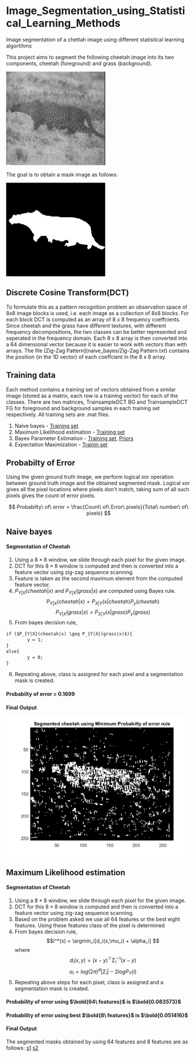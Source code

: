 # Image_Segmentation_using_Statistical_Learning_Methods
Image segmentation of a chettah image using different statistical learning algortihms

This project aims to segment the following cheetah image into its two components, cheetah (foreground) and grass (background).

![cheetah](naive_bayes/cheetah.bmp)

The goal is to obtain a mask image as follows:

![cheetah](naive_bayes/cheetah_mask.bmp)

## Discrete Cosine Transform(DCT)
To formulate this as a pattern recognition problem an observation space of 8x8 image blocks is used, i.e. each image as a collection of 8x8 blocks.
For each block DCT is computed as an array of 8 x 8 frequency coeffcients. Since cheetah and the grass have different
textures, with different frequency decompositions, the two classes can be better represented and seperated in the
frequency domain. Each 8 x 8 array is then converted into a 64 dimensional vector because it is easier
to work with vectors than with arrays. The file [Zig-Zag Pattern](naive_bayes/Zig-Zag Pattern.txt) contains the position (in the 1D vector) of each coeffcient in the 8 x 8 array.

## Training data
Each method contains a training set of vectors obtained from a similar image (stored as a matrix, each row is a training vector) for each
of the classes. There are two matrices, TrainsampleDCT BG and TrainsampleDCT FG for foreground
and background samples in each training set respectively. All training sets are .mat files.
1. Naive bayes - [Training set](naive_bayes/TrainingSamplesDCT_8.mat)
2. Maximum Likelihood estimation - [Training set](maximum_likelihood_estimation/TrainingSamplesDCT_8_new.mat)
3. Bayes Parameter Estimation - [Training set](bayesian_parameter_estimation/TrainingSamplesDCT_subsets_8.mat), [Priors](bayesian_parameter_estimation/Prior_1.mat)
4. Expectation Maximization - [Trainin set](expectation_maximization/TrainingSamplesDCT_8_new.mat)

## Probabilty of Error
Using the given ground truth image, we perform logical xor operation between ground truth image and the obtained segmented mask. Logical xor gives all the pixel locations where pixels don't match, taking sum of all such pixels gives the count of error pixels.

$$
Probabilty\ of\ error = \frac{Count\ of\ Error\ pixels}{Total\ number\ of\ pixels} 
$$

## Naive bayes
#### Segmentation of Cheetah
1. Using a $8\times8$ window, we slide through each pixel for the given image.
2. DCT for this $8\times8$ window is computed and then is converted into a feature vector using zig-zag sequence scanning.
3. Feature is taken as the second maximum element from the computed feature vector.
4. $P_{Y|X}(cheetah|x)$ and $P_{Y|X}(grass|x)$ are computed using Bayes rule.
	        $$P_{Y|X}(cheetah|x) = P_{X|Y}(x|cheetah)P_{y}(cheetah)$$
	        $$P_{Y|X}(grass|x) = P_{X|Y}(x|grass)P_{y}(grass)$$
5. From bayes decision rule,
```
if ($P_{Y|X}(cheetah|x) \geq P_{Y|X}(grass|x)$){
        y = 1;
}
else{
        y = 0;
}
```
6. Repeating above, class is assigned for each pixel and a segmentation mask is created.

#### Probabilty of error =  0.1699

#### Final Output
![output](naive_bayes/results/out.png)

## Maximum Likelihood estimation
#### Segmentation of Cheetah
1. Using a $8\times8$ window, we slide through each pixel for the given image.
2. DCT for this $8\times8$ window is computed and then is converted into a feature vector using zig-zag sequence scanning.
3. Based on the problem asked we use all 64 features or the best eight features. Using these features class of the pixel is determined
4. From bayes decision rule,
        $$i^*(x) = \argmin_i[d_i(x,\mu_i) + \alpha_i] $$ where
        $$d_i(x,y) = (x-y)^\top\Sigma_i^{-1}(x-y)$$
        $$\alpha_i = log(2\pi)^d|\Sigma_i| - 2logP_Y(i)$$
5. Repeating above steps for each pixel, class is assigned and a segmentation mask is created.

#### Probability of error using $\bold{64\ features}$ is $\bold{0.083573}$ 
#### Probability of error using best $\bold{8\ features}$ is $\bold{0.051416}$

#### Final Output
The segmented masks obtained by using 64 features and 8 features are as follows:
[s1](maximum_likelihood_estimation/results/s1.png)
[s2](maximum_likelihood_estimation/results/s2.png)